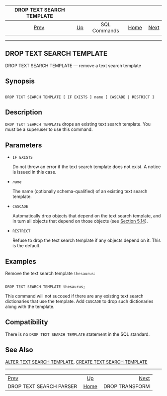 <!--?xml version="1.0" encoding="UTF-8" standalone="no"?-->

|                 DROP TEXT SEARCH TEMPLATE                |                                        |              |                                                       |                                                  |
| :------------------------------------------------------: | :------------------------------------- | :----------: | ----------------------------------------------------: | -----------------------------------------------: |
| [Prev](sql-droptsparser.html "DROP TEXT SEARCH PARSER")  | [Up](sql-commands.html "SQL Commands") | SQL Commands | [Home](index.html "PostgreSQL 17devel Documentation") |  [Next](sql-droptransform.html "DROP TRANSFORM") |

***

[]()

## DROP TEXT SEARCH TEMPLATE

DROP TEXT SEARCH TEMPLATE — remove a text search template

## Synopsis

```

DROP TEXT SEARCH TEMPLATE [ IF EXISTS ] name [ CASCADE | RESTRICT ]
```

## Description

`DROP TEXT SEARCH TEMPLATE` drops an existing text search template. You must be a superuser to use this command.

## Parameters

*   `IF EXISTS`

    Do not throw an error if the text search template does not exist. A notice is issued in this case.

*   *`name`*

    The name (optionally schema-qualified) of an existing text search template.

*   `CASCADE`

    Automatically drop objects that depend on the text search template, and in turn all objects that depend on those objects (see [Section 5.14](ddl-depend.html "5.14. Dependency Tracking")).

*   `RESTRICT`

    Refuse to drop the text search template if any objects depend on it. This is the default.

## Examples

Remove the text search template `thesaurus`:

```

DROP TEXT SEARCH TEMPLATE thesaurus;
```

This command will not succeed if there are any existing text search dictionaries that use the template. Add `CASCADE` to drop such dictionaries along with the template.

## Compatibility

There is no `DROP TEXT SEARCH TEMPLATE` statement in the SQL standard.

## See Also

[ALTER TEXT SEARCH TEMPLATE](sql-altertstemplate.html "ALTER TEXT SEARCH TEMPLATE"), [CREATE TEXT SEARCH TEMPLATE](sql-createtstemplate.html "CREATE TEXT SEARCH TEMPLATE")

***

|                                                          |                                                       |                                                  |
| :------------------------------------------------------- | :---------------------------------------------------: | -----------------------------------------------: |
| [Prev](sql-droptsparser.html "DROP TEXT SEARCH PARSER")  |         [Up](sql-commands.html "SQL Commands")        |  [Next](sql-droptransform.html "DROP TRANSFORM") |
| DROP TEXT SEARCH PARSER                                  | [Home](index.html "PostgreSQL 17devel Documentation") |                                   DROP TRANSFORM |
